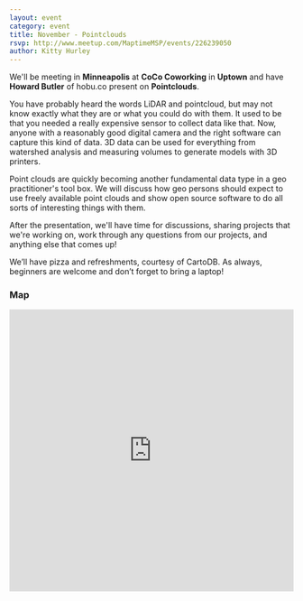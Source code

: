 ```yaml
---
layout: event
category: event
title: November - Pointclouds
rsvp: http://www.meetup.com/MaptimeMSP/events/226239050
author: Kitty Hurley
---
```


We'll be meeting in **Minneapolis** at **CoCo Coworking** in **Uptown** and have **Howard Butler** of hobu.co present on **Pointclouds**.

You have probably heard the words LiDAR and pointcloud, but may not know exactly what they are or what you could do with them.  It used to be that you needed a really expensive sensor to collect data like that.  Now, anyone with a reasonably good digital camera and the right software can capture this kind of data.  3D data can be used for everything from watershed analysis and measuring volumes to generate models with 3D printers. 

Point clouds are quickly becoming another fundamental data type in a geo practitioner's tool box. We will discuss how geo persons should expect to use freely available point clouds and show open source software to do all sorts of interesting things with them.

After the presentation, we'll have time for discussions, sharing projects that we're working on, work through any questions from our projects, and anything else that comes up!

We’ll have pizza and refreshments, courtesy of CartoDB. As always, beginners are welcome and don’t forget to bring a laptop!

### Map

<iframe width="100%" height="500px" frameborder="0" src="https://a.tiles.mapbox.com/v4/hockeyduck30.n4c170co/attribution,zoompan,zoomwheel.html?access_token=pk.eyJ1IjoiaG9ja2V5ZHVjazMwIiwiYSI6InE4cmFHNlUifQ.X5m_TSatNjZs6Vc7B3_m2A"></iframe>
